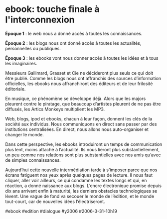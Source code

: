 # ebook: touche finale à l'interconnexion

**Époque 1** : le web nous a donné accès à toutes les connaissances.

**Époque 2** : les blogs nous ont donné accès à toutes les actualités, personnelles ou publiques.

**Époque 3** : les ebooks vont nous donner accès à toutes les idées et à tous les imaginaires.

Messieurs Gallimard, Grasset et Cie ne décideront plus seuls ce qui doit être publié. Comme les blogs nous ont affranchis des sources d’information officielles, les ebooks nous affranchiront des éditeurs et de leur frilosité éditoriale.

En musique, ce phénomène se développe déjà. Alors que les majors pleurent contre le piratage, que beaucoup d’artistes pleurent de ne pas être diffusés, les Artics Monkeys multiplient les MP3.

Web, blogs, ipod et ebooks, chacun à leur façon, donnent les clés de la société aux individus. Nous communiquons en direct sans passer par des institutions centralisées. En direct, nous allons nous auto-organiser et changer le monde.

Dans cette perspective, les ebooks introduiront un temps de communication plus lent, moins attaché à l’actualité. Ils nous lieront plus substantiellement, un peu comme nos relations sont plus substantielles avec nos amis qu’avec de simples connaissances.

Aujourd’hui cette nouvelle intermédiation tarde à s’imposer parce que nos écrans fatiguent nos yeux après quelques pages de lecture. Il nous faut cliquer, aller voir ailleurs, ce qui condamne les textes longs et qui, en réaction, a donné naissance aux blogs. L’encre électronique promise depuis dix ans arrivant enfin à maturité, les derniers obstacles technologiques se lèvent. Une vague de fond va secouer le monde de l’édition, et le monde tout-court, car de nouvelles idées l’électriseront.

#ebook #edition #dialogue #y2006 #2006-3-31-10h19
